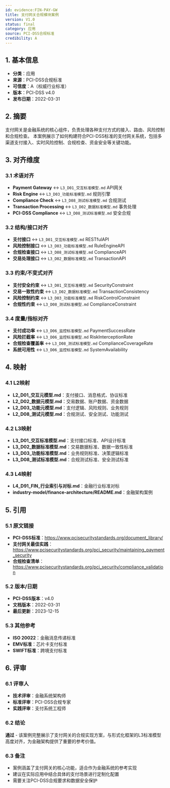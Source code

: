 ```yaml
---
id: evidence:FIN-PAY-GW
title: 支付网关合规模块案例
version: V1.0
status: final
category: 应用
source: PCI-DSS合规标准
credibility: A
---
```


## 1. 基本信息

- **分类**：应用
- **来源**：PCI-DSS合规标准
- **可信度**：A（权威行业标准）
- **版本**：PCI-DSS v4.0
- **发布日期**：2022-03-31

## 2. 摘要

支付网关是金融系统的核心组件，负责处理各种支付方式的接入、路由、风险控制和合规检查。
本案例展示了如何构建符合PCI-DSS标准的支付网关系统，包括多渠道支付接入、实时风险控制、合规检查、资金安全等关键功能。

## 3. 对齐维度

### 3.1 术语对齐

- **Payment Gateway** ↔ `L3_D01_交互标准模型.md` API网关
- **Risk Engine** ↔ `L3_D03_功能标准模型.md` 规则引擎
- **Compliance Check** ↔ `L3_D08_测试标准模型.md` 合规测试
- **Transaction Processing** ↔ `L3_D02_数据标准模型.md` 事务处理
- **PCI-DSS Compliance** ↔ `L3_D08_测试标准模型.md` 安全合规

### 3.2 结构/接口对齐

- **支付接口** ↔ `L3_D01_交互标准模型.md` RESTfulAPI
- **风险控制接口** ↔ `L3_D03_功能标准模型.md` RuleEngineAPI
- **合规检查接口** ↔ `L3_D08_测试标准模型.md` ComplianceAPI
- **交易处理接口** ↔ `L3_D02_数据标准模型.md` TransactionAPI

### 3.3 约束/不变式对齐

- **支付安全约束** ↔ `L3_D01_交互标准模型.md` SecurityConstraint
- **交易一致性约束** ↔ `L3_D02_数据标准模型.md` TransactionConsistency
- **风险控制约束** ↔ `L3_D03_功能标准模型.md` RiskControlConstraint
- **合规性约束** ↔ `L3_D08_测试标准模型.md` ComplianceConstraint

### 3.4 度量/指标对齐

- **支付成功率** ↔ `L3_D06_监控标准模型.md` PaymentSuccessRate
- **风险拦截率** ↔ `L3_D06_监控标准模型.md` RiskInterceptionRate
- **合规检查覆盖率** ↔ `L3_D08_测试标准模型.md` ComplianceCoverageRate
- **系统可用性** ↔ `L3_D06_监控标准模型.md` SystemAvailability

## 4. 映射

### 4.1 L2映射

- **L2_D01_交互元模型.md**：支付接口、消息格式、协议标准
- **L2_D02_数据元模型.md**：交易数据、账户数据、资金数据
- **L2_D03_功能元模型.md**：支付逻辑、风险规则、业务规则
- **L2_D08_测试元模型.md**：合规测试、安全测试、功能测试

### 4.2 L3映射

- **L3_D01_交互标准模型.md**：支付接口标准、API设计标准
- **L3_D02_数据标准模型.md**：交易数据标准、数据一致性标准
- **L3_D03_功能标准模型.md**：业务规则标准、决策逻辑标准
- **L3_D08_测试标准模型.md**：合规测试标准、安全测试标准

### 4.3 L4映射

- **L4_D91_FIN_行业索引与对标.md**：金融行业标准对标
- **industry-model/finance-architecture/README.md**：金融架构案例

## 5. 引用

### 5.1 原文链接

- **PCI-DSS标准**：<https://www.pcisecuritystandards.org/document_library/>
- **支付网关最佳实践**：<https://www.pcisecuritystandards.org/pci_security/maintaining_payment_security>
- **合规检查清单**：<https://www.pcisecuritystandards.org/pci_security/compliance_validation>

### 5.2 版本/日期

- **PCI-DSS版本**：v4.0
- **文档版本**：2022-03-31
- **最后更新**：2023-12-15

### 5.3 其他参考

- **ISO 20022**：金融消息传递标准
- **EMV标准**：芯片卡支付标准
- **SWIFT标准**：跨境支付标准

## 6. 评审

### 6.1 评审人

- **技术评审**：金融系统架构师
- **标准评审**：PCI-DSS合规专家
- **实践评审**：支付系统工程师

### 6.2 结论

**通过** - 该案例完整展示了支付网关的合规实现方案，与形式化框架的L3标准模型高度对齐，为金融架构提供了重要的参考价值。

### 6.3 备注

- 案例涵盖了支付网关的核心功能，适合作为金融系统的参考实现
- 建议在实际应用中结合具体的支付场景进行定制化配置
- 需要关注PCI-DSS合规要求和数据安全保护

